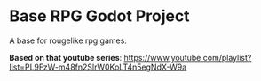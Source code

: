# Base RPG Godot Project 
A base for rougelike rpg games.

**Based on that youtube series**: https://www.youtube.com/playlist?list=PL9FzW-m48fn2SlrW0KoLT4n5egNdX-W9a